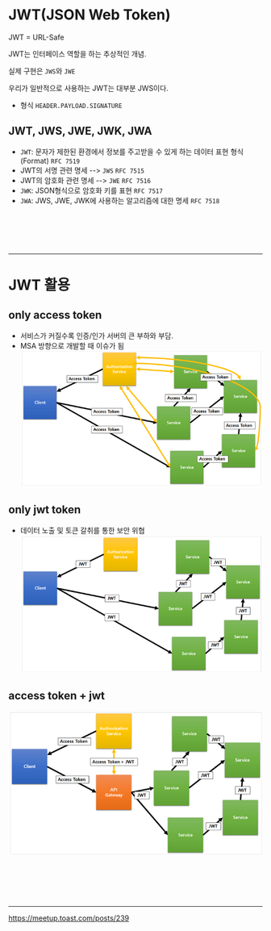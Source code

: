 # JWT(JSON Web Token)

JWT = URL-Safe

JWT는 인터페이스 역할을 하는 추상적인 개념.

실제 구현은 `JWS`와 `JWE`

우리가 일반적으로 사용하는 JWT는 대부분 JWS이다.

 - 형식 `HEADER.PAYLOAD.SIGNATURE`

## JWT, JWS, JWE, JWK, JWA

 - `JWT`: 문자가 제한된 환경에서 정보를 주고받을 수 있게 하는 데이터 표현 형식(Format) `RFC 7519`
 - JWT의 서명 관련 명세 --> `JWS` `RFC 7515`
 - JWT의 암호화 관련 명세 --> `JWE` `RFC 7516`
 - `JWK`: JSON형식으로 암호화 키를 표현 `RFC 7517`
 - `JWA`: JWS, JWE, JWK에 사용하는 알고리즘에 대한 명세 `RFC 7518`

<br><br><br><br><hr>

# JWT 활용

## only access token
 - 서비스가 커질수록 인증/인가 서버의 큰 부하와 부담.
 - MSA 방향으로 개발할 때 이슈가 됨
![](./assets/jwt-usage-step1.png)

## only jwt token
 - 데이터 노출 및 토큰 갈취를 통한 보안 위협
![](./assets/jwt-usage-step2.png)

## access token + jwt 
![](./assets/jwt-usage-step3.png)


<br><br><br><br><hr>

https://meetup.toast.com/posts/239